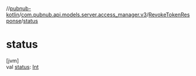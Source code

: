 //[pubnub-kotlin](../../../index.md)/[com.pubnub.api.models.server.access_manager.v3](../index.md)/[RevokeTokenResponse](index.md)/[status](status.md)

# status

[jvm]\
val [status](status.md): [Int](https://kotlinlang.org/api/latest/jvm/stdlib/kotlin/-int/index.html)
